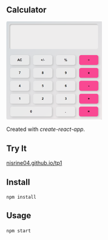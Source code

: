Calculator
---
<img src="./public/mycalc.png" width="50%" height="50%" />

Created with *create-react-app*.



Try It
---

[nisrine04.github.io/tp1](https://nisrine04.github.io/tp1/)



Install
---

`npm install`



Usage
---

`npm start`